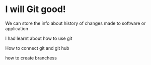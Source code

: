 # I will Git good!

We can store the info about history of changes made to software or application

I had learnt about how to use git 

How to connect git and git hub

how to create branchess